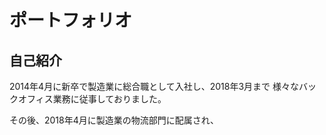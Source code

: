 # ポートフォリオ

## 自己紹介

2014年4月に新卒で製造業に総合職として入社し、2018年3月まで
様々なバックオフィス業務に従事しておりました。

その後、2018年4月に製造業の物流部門に配属され、
